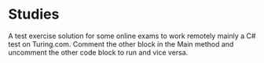 # Studies
A test exercise solution for some online exams to work remotely
mainly a C# test on Turing.com.
Comment the other block in the Main method and uncomment the other code block to run and vice versa.

